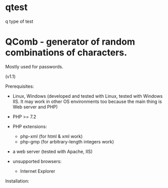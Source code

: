 # qtest
q type of test
# QComb - generator of random combinations of characters.
Mostly used for passwords.

(v1.1)

Prerequisites:
- Linux, Windows (developed and tested with Linux, tested with Windows IIS. It may work in other OS environments too because the main thing is Web server and PHP)
- PHP >= 7.2
- PHP extensions:
  - php-xml (for html & xml work)
  - php-gmp (for arbitrary-length integers work)

- a web server (tested with Apache, IIS)
- unsupported browsers:
  - Internet Explorer

Installation:
